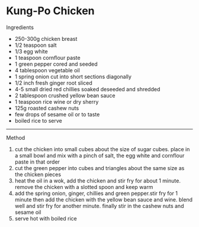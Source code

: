 # Kung-Po Chicken

Ingredients

-   250-300g chicken breast
-   1/2 teaspoon salt
-   1/3 egg white
-   1 teaspoon cornflour paste
-   1 green pepper cored and seeded
-   4 tablespoon vegetable oil
-   1 spring onion cut into short sections diagonally
-   1/2 inch fresh ginger root sliced
-   4-5 small dried red chillies soaked deseeded and shredded
-   2 tablespoon crushed yellow bean sauce
-   1 teaspoon rice wine or dry sherry
-   125g roasted cashew nuts
-   few drops of sesame oil or to taste
-   boiled rice to serve

--------------------------------------------------------------------------------

Method

1.  cut the chicken into small cubes about the size of sugar cubes. place in a
    small bowl and mix with a pinch of salt, the egg white and cornflour paste
    in that order
2.  cut the green pepper into cubes and triangles about the same size as the
    chicken pieces
3.  heat the oil in a wok, add the chicken and stir fry for about 1 minute.
    remove the chicken with a slotted spoon and keep warm
4.  add the spring onion, ginger, chillies and green pepper.stir fry for 1
    minute then add the chicken with the yellow bean sauce and wine. blend well
    and stir fry for another minute. finally stir in the cashew nuts and sesame
    oil
5.  serve hot with boiled rice

